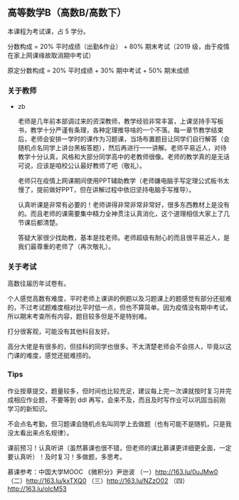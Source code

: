 ## 高等数学B（高数B/高数下）

本课程为考试课，占 5 学分。

分数构成 = 20% 平时成绩（出勤&作业） + 80% 期末考试（2019 级，由于疫情在家上网课缘故取消期中考试）

原定分数构成 = 20% 平时成绩 + 30% 期中考试 + 50% 期末成绩

### 关于教师

- zb

  老师是几年前本部调过来的资深教师，教学经验非常丰富，上课坚持手写板书，教学十分严谨有条理，各种定理推导啥的一个不落。每一章节教学结束后，老师会安排一学时的课作为习题课，当场布置题目让同学们自行解答（会随机点名同学上讲台黑板答题），然后再进行一一讲解。老师平易近人，对待教学十分认真，风格和大部分同学高中的老教师很像。老师的教学真的是无话可说，应该是咱校公认最好教师了吧（敬礼）。

  老师只在疫情上网课期间使用PPT辅助教学（老师嫌电脑手写定理公式板书太慢了，提前做好PPT，但在讲解过程中依旧坚持电脑手写推导）。

  认真听课是非常有必要的！老师讲得非常非常非常好，很多东西教材上是没有的。而且老师的课需要集中精力全神贯注认真消化，这个道理相信大家上了几节课后都清楚。

  答疑大家很少找助教，基本是找老师。老师超级有耐心的而且很平易近人，是我们最尊重的老师了（再次敬礼）。

### 关于考试

高数往届历年试卷有。

个人感觉高数有难度，平时老师上课讲的例题以及习题课上的题感觉有部分还挺难的，不过考试题难度相对比平时低一点，但也不算简单。因为疫情没有期中考试，所以期末考查所有内容，题目较多但是不是特别难。

打分很客观，可能没有其他科目友好。

高分大佬是有很多的，但挂科的同学也很多。不太清楚老师会不会捞人，毕竟以这门课的难度，感觉还挺难捞的。

### Tips

作业按章提交，题量较多，但时间也比较充足，建议每上完一次课就按时复习并完成相应作业题，不要等到 ddl 再写，会来不及，而且及时写作业可以巩固当前刚学习的新知识。

不会点名考勤，但习题课会随机点名叫同学上去做题（也有可能不是随机，只是我没太看出来点名规律）。

课前预习！认真听讲（虽然慕课也很不错，但老师的课比慕课更详细更全面，一定要认真听）！及时复习！多做题，多思考。

慕课参考：中国大学MOOC 《微积分》尹逊波 （一）http://163.lu/0uJMw0 （二）http://163.lu/kxTXQ0 （三）http://163.lu/NZzO02 （四）http://163.lu/oIcM53

